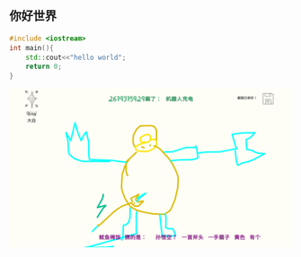 ## 你好世界

~~~ cpp
#include <iostream>
int main(){
    std::cout<<"hello world";
    return 0;
}
~~~

![..](2021-7-31_21-47-08.png)

